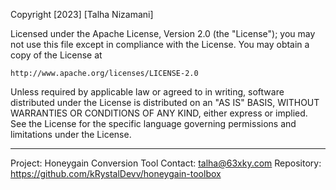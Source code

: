 Copyright [2023] [Talha Nizamani]

Licensed under the Apache License, Version 2.0 (the "License");
you may not use this file except in compliance with the License.
You may obtain a copy of the License at

    http://www.apache.org/licenses/LICENSE-2.0

Unless required by applicable law or agreed to in writing, software
distributed under the License is distributed on an "AS IS" BASIS,
WITHOUT WARRANTIES OR CONDITIONS OF ANY KIND, either express or implied.
See the License for the specific language governing permissions and
limitations under the License.

---

Project: Honeygain Conversion Tool
Contact: talha@63xky.com
Repository: https://github.com/kRystalDevv/honeygain-toolbox
